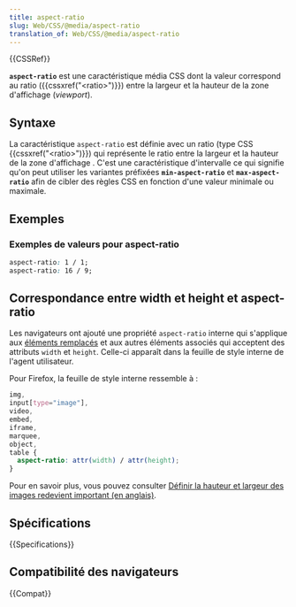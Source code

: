 ```yaml
---
title: aspect-ratio
slug: Web/CSS/@media/aspect-ratio
translation_of: Web/CSS/@media/aspect-ratio
---
```


{{CSSRef}}

**`aspect-ratio`** est une caractéristique média CSS dont la valeur correspond au ratio ({{cssxref("&lt;ratio&gt;")}}) entre la largeur et la hauteur de la zone d'affichage (_viewport_).

## Syntaxe

La caractéristique `aspect-ratio` est définie avec un ratio (type CSS {{cssxref("&lt;ratio&gt;")}}) qui représente le ratio entre la largeur et la hauteur de la zone d'affichage . C'est une caractéristique d'intervalle ce qui signifie qu'on peut utiliser les variantes préfixées **`min-aspect-ratio`** et **`max-aspect-ratio`** afin de cibler des règles CSS en fonction d'une valeur minimale ou maximale.

## Exemples

### Exemples de valeurs pour aspect-ratio

```css
aspect-ratio: 1 / 1;
aspect-ratio: 16 / 9;
```

## Correspondance entre width et height et aspect-ratio

Les navigateurs ont ajouté une propriété `aspect-ratio` interne qui s'applique aux [éléments remplacés](/fr/docs/Web/CSS/Replaced_element) et aux autres éléments associés qui acceptent des attributs `width` et `height`. Celle-ci apparaît dans la feuille de style interne de l'agent utilisateur.

Pour Firefox, la feuille de style interne ressemble à :

```css
img,
input[type="image"],
video,
embed,
iframe,
marquee,
object,
table {
  aspect-ratio: attr(width) / attr(height);
}
```

Pour en savoir plus, vous pouvez consulter [Définir la hauteur et largeur des images redevient important (en anglais)](https://www.smashingmagazine.com/2020/03/setting-height-width-images-important-again/).

## Spécifications

{{Specifications}}

## Compatibilité des navigateurs

{{Compat}}
